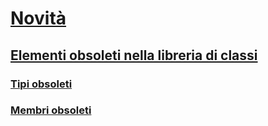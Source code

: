 # [Novità](index.md)
## [Elementi obsoleti nella libreria di classi](whats-obsolete.md)
### [Tipi obsoleti](obsolete-types.md)
### [Membri obsoleti](obsolete-members.md)

